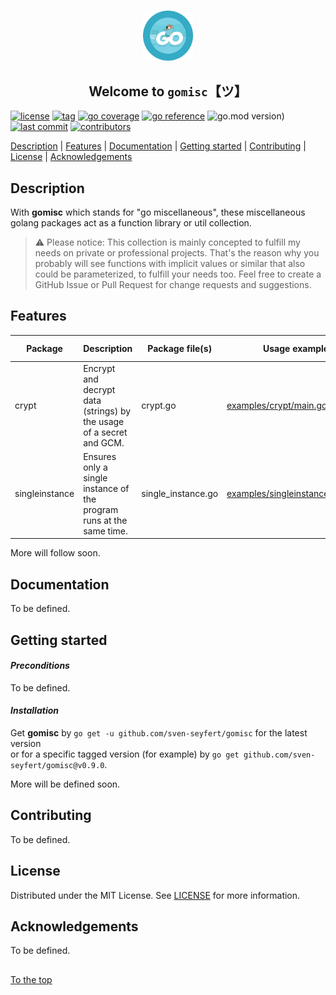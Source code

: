 #####

<p align="center">
    <img src="assets/images/logo.png" width="80" />
    <h2 align="center">Welcome to <code>gomisc</code>【ツ】</h2>
</p>

[![license](https://img.shields.io/badge/license-MIT-indianred.svg?style=flat-square&logo=spdx&logoColor=white)](https://github.com/sven-seyfert/gomisc/blob/main/LICENSE)
[![tag](https://img.shields.io/github/tag/sven-seyfert/gomisc.svg?color=slateblue&style=flat-square&logo=github)](https://github.com/sven-seyfert/gomisc/tags)
[![go coverage](https://img.shields.io/badge/coverage-Ø_87%-seagreen.svg?style=flat-square&logo=go&logoColor=white)](https://raw.githack.com/sven-seyfert/gomisc/main/coverage/cover.html)
[![go reference](https://img.shields.io/badge/reference-gomisc-steelblue.svg?style=flat-square&logo=go&logoColor=white)](https://pkg.go.dev/github.com/sven-seyfert/gomisc)
![go.mod version)](https://img.shields.io/github/go-mod/go-version/sven-seyfert/gomisc?color=lightskyblue&label=go.mod&style=flat-square&logo=go&logoColor=white)
[![last commit](https://img.shields.io/github/last-commit/sven-seyfert/gomisc.svg?color=darkgoldenrod&style=flat-square&logo=github)](https://github.com/sven-seyfert/gomisc/commits/master)
[![contributors](https://img.shields.io/github/contributors/sven-seyfert/gomisc.svg?color=darkolivegreen&style=flat-square&logo=github)](https://github.com/sven-seyfert/gomisc/graphs/contributors)

[Description](#description) | [Features](#features) | [Documentation](#documentation) | [Getting started](#getting-started) | [Contributing](#contributing) | [License](#license) | [Acknowledgements](#acknowledgements)

## Description

With **gomisc** which stands for "go miscellaneous", these miscellaneous golang packages act as a function library or util collection.

> ⚠ Please notice: This collection is mainly concepted to fulfill my needs on private or professional projects. That's the reason why you probably will see functions with implicit values or similar that also could be parameterized, to fulfill your needs too. Feel free to create a GitHub Issue or Pull Request for change requests and suggestions.

## Features

| Package        | Description                                                          | Package file(s)    | Usage example                                                                                                       | Tests available |
| ---            | ---                                                                  | ---                | ---                                                                                                                 | ---             |
| crypt          | Encrypt and decrypt data (strings) by the usage of a secret and GCM. | crypt.go           | [examples/crypt/main.go](https://github.com/sven-seyfert/gomisc/blob/main/examples/crypt/main.go)                   | ✅               |
| singleinstance | Ensures only a single instance of the program runs at the same time. | single_instance.go | [examples/singleinstance/main.go](https://github.com/sven-seyfert/gomisc/blob/main/examples/singleinstance/main.go) | ✅               |

More will follow soon.

## Documentation

To be defined.

## Getting started

#### *Preconditions*

To be defined.

#### *Installation*

Get **gomisc** by `go get -u github.com/sven-seyfert/gomisc` for the latest version<br />
or for a specific tagged version (for example) by `go get github.com/sven-seyfert/gomisc@v0.9.0`.

More will be defined soon.

## Contributing

To be defined.

## License

Distributed under the MIT License. See [LICENSE](https://github.com/sven-seyfert/gomisc/blob/main/LICENSE) for more information.

## Acknowledgements

To be defined.

##

[To the top](#)

